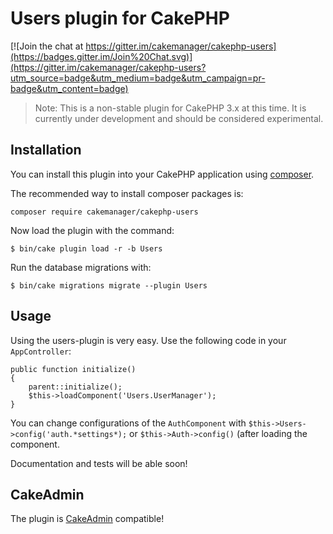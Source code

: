 # Users plugin for CakePHP

[![Join the chat at https://gitter.im/cakemanager/cakephp-users](https://badges.gitter.im/Join%20Chat.svg)](https://gitter.im/cakemanager/cakephp-users?utm_source=badge&utm_medium=badge&utm_campaign=pr-badge&utm_content=badge)

> Note: This is a non-stable plugin for CakePHP 3.x at this time. It is currently under development and should be considered experimental.

## Installation

You can install this plugin into your CakePHP application using [composer](http://getcomposer.org).

The recommended way to install composer packages is:

```
composer require cakemanager/cakephp-users
```

Now load the plugin with the command:

``` 
$ bin/cake plugin load -r -b Users
```

Run the database migrations with:

```
$ bin/cake migrations migrate --plugin Users
```

## Usage

Using the users-plugin is very easy. Use the following code in your `AppController`:

    public function initialize()
    {
        parent::initialize();
        $this->loadComponent('Users.UserManager');
    }

You can change configurations of the `AuthComponent` with `$this->Users->config('auth.*settings*);` or
`$this->Auth->config()` (after loading the component.

Documentation and tests will be able soon!

## CakeAdmin

The plugin is [CakeAdmin](https://github.com/cakemanager/cakephp-cakeadmin) compatible!


